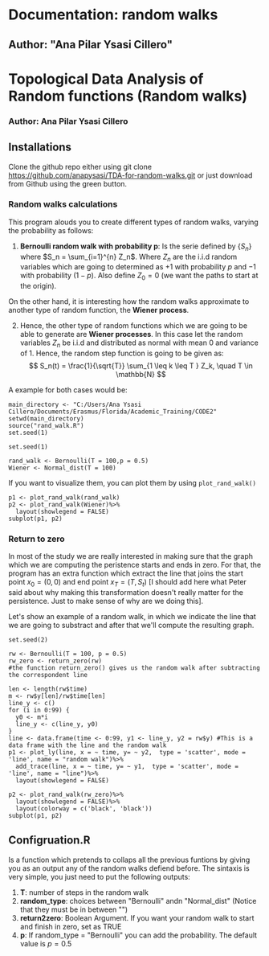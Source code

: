 # Documentation: random walks
## Author: "Ana Pilar Ysasi Cillero"


# Topological Data Analysis of Random functions (Random walks)
### Author: Ana Pilar Ysasi Cillero


## Installations

Clone the github repo either using git clone <https://github.com/anapysasi/TDA-for-random-walks.git> or just download from Github using the green button.


### Random walks calculations

This program alouds you to create different types of random walks, varying the probability as follows: 

1. __Bernoulli random walk with probability p__: Is the serie defined by $\{ S_{n} \}$ where $S_n = \sum_{i=1}^{n} Z_n$. Where $Z_n$ are the i.i.d random variables which are going to determined as $+1$ with probability $p$ and $-1$ with probability $(1-p)$. Also define $Z_0=0$ (we want the paths to start at the origin). 

On the other hand, it is interesting how the random walks approximate to another type of random function, the __Wiener process__. 

2. Hence, the other type of random functions which we are going to be able to generate are __Wiener processes__. In this case let the random variables $Z_n$ be i.i.d and distributed as normal with mean $0$ and variance of $1$. Hence, the random step function is going to be given as: 
$$ S_n(t) = \frac{1}{\sqrt{T}} \sum_{1 \leq k \leq T } Z_k, \quad T \in \mathbb{N} $$

A example for both cases would be:

```{r include=FALSE}
main_directory <- "C:/Users/Ana Ysasi Cillero/Documents/Erasmus/Florida/Academic_Training/CODE2"
setwd(main_directory) 
source("rand_walk.R")
set.seed(1)
```

```{r, echo=FALSE}
set.seed(1)
```
```{r, echo=TRUE}
rand_walk <- Bernoulli(T = 100,p = 0.5)
Wiener <- Normal_dist(T = 100)
```

If you want to visualize them, you can plot them by using ```plot_rand_walk()```
```{r, echo=TRUE}
p1 <- plot_rand_walk(rand_walk) 
p2 <- plot_rand_walk(Wiener)%>%
  layout(showlegend = FALSE)
subplot(p1, p2)
```


### Return to zero

In most of the study we are really interested in making sure that the graph which we are computing the peristence starts and ends in zero. For that, the program has an extra function which extract the line that joins the start point $x_0 =(0,0)$ and end point $x_T = (T,S_t)$ [I should add here what Peter said about why making this transformation doesn't really matter for the persistence. Just to make sense of why are we doing this]. 

Let's show an example of a random walk, in which we indicate the line that we are going to substract and after that we'll compute the resulting graph.

```{r, echo=FALSE}
set.seed(2)
```
```{r, echo=TRUE}
rw <- Bernoulli(T = 100, p = 0.5)
rw_zero <- return_zero(rw)
#the function return_zero() gives us the random walk after subtracting the correspondent line
```
```{r, echo=FALSE}
len <- length(rw$time)
m <- rw$y[len]/rw$time[len]
line_y <- c()
for (i in 0:99) {
  y0 <- m*i
  line_y <- c(line_y, y0)
}
line <- data.frame(time <- 0:99, y1 <- line_y, y2 = rw$y) #This is a data frame with the line and the random walk
p1 <- plot_ly(line, x = ~ time, y= ~ y2,  type = 'scatter', mode = 'line', name = "random walk")%>%
  add_trace(line, x = ~ time, y= ~ y1,  type = 'scatter', mode = 'line', name = "line")%>%
  layout(showlegend = FALSE)

p2 <- plot_rand_walk(rw_zero)%>%
  layout(showlegend = FALSE)%>%
  layout(colorway = c('black', 'black')) 
subplot(p1, p2)
```


## Configruation.R

Is a function which pretends to collaps all the previous funtions by giving you as an output any of the random walks defiend before. The sintaxis is very simple, you just need to put the following outputs:


1. __T__: number of steps in the random walk
2. __random_type__: choices between "Bernoulli" andn "Normal_dist" (Notice that they must be in between "")
3. __return2zero__: Boolean Argument. If you want your random walk to start and finish in zero, set as TRUE
4. __p__: If random_type = "Bernoulli" you can add the probability. The default value is $p=0.5$
